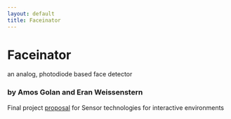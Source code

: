 ```yaml
---
layout: default
title: Faceinator
---
```


# Faceinator
an analog, photodiode based face detector  
### by Amos Golan and Eran Weissenstern

Final project [proposal]({{site.baseurl}}/proposal) for Sensor technologies for interactive environments 

